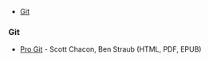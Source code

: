 * [Git](#git)

### Git

* [Pro Git](https://git-scm.com/book/sl/v2) - Scott Chacon, Ben Straub (HTML, PDF, EPUB)


